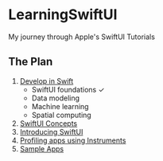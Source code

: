 # LearningSwiftUI

My journey through Apple's SwiftUI Tutorials

## The Plan
1. [Develop in Swift](https://developer.apple.com/tutorials/develop-in-swift/)
   - SwiftUI foundations ✓
   - Data modeling
   - Machine learning
   - Spatial computing
2. [SwiftUI Concepts](https://developer.apple.com/tutorials/swiftui-concepts)
3. [Introducing SwiftUI](https://developer.apple.com/tutorials/swiftui)
4. [Profiling apps using Instruments](https://developer.apple.com/tutorials/instruments)
5. [Sample Apps](https://developer.apple.com/tutorials/sample-apps)
